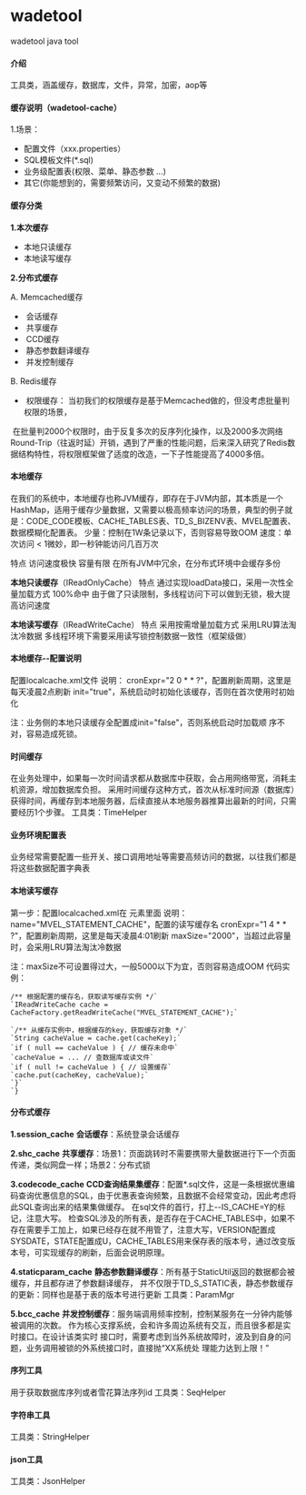 # wadetool
wadetool java tool


#### 介绍
工具类，涵盖缓存，数据库，文件，异常，加密，aop等



#### 缓存说明（wadetool-cache）

1.场景：

- 配置文件（xxx.properties）
- SQL模板文件(*.sql)
- 业务级配置表(权限、菜单、静态参数 ...)
- 其它(你能想到的，需要频繁访问，又变动不频繁的数据)


#### 缓存分类
**1.本次缓存**

- 本地只读缓存
- 本地读写缓存

**2.分布式缓存**

A. Memcached缓存

- ​    会话缓存
- ​    共享缓存
- ​    CCD缓存
- ​    静态参数翻译缓存
- ​    并发控制缓存

B. Redis缓存


- ​    权限缓存：  当初我们的权限缓存是基于Memcached做的，但没考虑批量判权限的场景，

​               在批量判2000个权限时，由于反复多次的反序列化操作，以及2000多次网络
​               Round-Trip（往返时延）开销，遇到了严重的性能问题，后来深入研究了Redis数据结构特
​               性，将权限框架做了适度的改造，一下子性能提高了4000多倍。


#### 本地缓存

在我们的系统中，本地缓存也称JVM缓存，即存在于JVM内部，其本质是一个HashMap，适用于缓存少量数据，又需要以极高频率访问的场景，典型的例子就是：CODE_CODE模板、CACHE_TABLES表、TD_S_BIZENV表、MVEL配置表、数据模糊化配置表。
少量：控制在1W条记录以下，否则容易导致OOM
速度：单次访问 < 1微妙，即一秒钟能访问几百万次

特点
访问速度极快
容量有限
在所有JVM中冗余，在分布式环境中会缓存多份

**本地只读缓存**（IReadOnlyCache）
特点
通过实现loadData接口，采用一次性全量加载方式
100%命中
由于做了只读限制，多线程访问下可以做到无锁，极大提高访问速度

**本地读写缓存**（IReadWriteCache）
特点
采用按需增量加载方式
采用LRU算法淘汰冷数据
多线程环境下需要采用读写锁控制数据一致性（框架级做）

#### 本地缓存--配置说明
配置localcache.xml文件
说明：
cronExpr="2 0 * * ?"，配置刷新周期，这里是每天凌晨2点刷新
init="true"，系统启动时初始化该缓存，否则在首次使用时初始化

注：业务侧的本地只读缓存全配置成init="false"，否则系统启动时加载顺
序不对，容易造成死锁。

####  时间缓存
在业务处理中，如果每一次时间请求都从数据库中获取，会占用网络带宽，消耗主机资源，增加数据库负担。
采用时间缓存这种方式，首次从标准时间源（数据库）获得时间，再缓存到本地服务器，后续直接从本地服务器推算出最新的时间，只需要经历1个步骤。
工具类：TimeHelper

####  业务环境配置表
业务经常需要配置一些开关、接口调用地址等需要高频访问的数据，以往我们都是将这些数据配置字典表

####  本地读写缓存
第一步：配置localcached.xml在 <readwrite>元素里面
说明：
name="MVEL_STATEMENT_CACHE"，配置的读写缓存名
cronExpr="1 4 * * ?"，配置刷新周期，这里是每天凌晨4:01刷新
maxSize="2000"，当超过此容量时，会采用LRU算法淘汰冷数据

注：maxSize不可设置得过大，一般5000以下为宜，否则容易造成OOM
代码实例：

```
/** 根据配置的缓存名，获取读写缓存实例 */`
`IReadWriteCache cache = CacheFactory.getReadWriteCache("MVEL_STATEMENT_CACHE");`

`/** 从缓存实例中，根据缓存的key，获取缓存对象 */`
`String cacheValue = cache.get(cacheKey);`
`if ( null == cacheValue ) { // 缓存未命中`
`cacheValue = ... // 查数据库或读文件`
`if ( null != cacheValue ) { // 设置缓存`
`cache.put(cacheKey, cacheValue);`
`}`
`}
```



####  分布式缓存

**1.session_cache**
**会话缓存**：系统登录会话缓存

**2.shc_cache**
**共享缓存**：场景1：页面跳转时不需要携带大量数据进行下一个页面传递，类似网盘一样；场景2：分布式锁

**3.codecode_cache**
**CCD查询结果集缓存**：配置*.sql文件，这是一条根据优惠编码查询优惠信息的SQL，由于优惠表查询频繁，且数据不会经常变动，因此考虑将此SQL查询出来的结果集做缓存。
在sql文件的首行，打上--IS_CACHE=Y的标记，注意大写。
检查SQL涉及的所有表，是否存在于CACHE_TABLES中，如果不存在需要手工加上，如果已经存在就不用管了，注意大写，VERSION配置成SYSDATE，STATE配置成U，CACHE_TABLES用来保存表的版本号，通过改变版本号，可实现缓存的刷新，后面会说明原理。

**4.staticparam_cache**
**静态参数翻译缓存**：所有基于StaticUtil返回的数据都会被缓存，并且都存进了参数翻译缓存，
并不仅限于TD_S_STATIC表，静态参数缓存的更新：同样也是基于表的版本号进行更新
工具类：ParamMgr

**5.bcc_cache**
**并发控制缓存**：服务端调用频率控制，控制某服务在一分钟内能够被调用的次数。
作为核心支撑系统，会和许多周边系统有交互，而且很多都是实时接口。在设计该类实时
接口时，需要考虑到当外系统故障时，波及到自身的问题，业务调用被锁的外系统接口时，直接抛“XX系统处
理能力达到上限！”



####  序列工具

用于获取数据库序列或者雪花算法序列id
工具类：SeqHelper

####  字符串工具
工具类：StringHelper

####  json工具
工具类：JsonHelper
